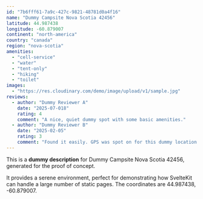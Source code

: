 ```yaml
---
id: "7b6fff61-7a9c-427c-9821-48781d0a4f16"
name: "Dummy Campsite Nova Scotia 42456"
latitude: 44.987438
longitude: -60.879007
continent: "north-america"
country: "canada"
region: "nova-scotia"
amenities:
  - "cell-service"
  - "water"
  - "tent-only"
  - "hiking"
  - "toilet"
images:
  - "https://res.cloudinary.com/demo/image/upload/v1/sample.jpg"
reviews:
  - author: "Dummy Reviewer A"
    date: "2025-07-018"
    rating: 4
    comment: "A nice, quiet dummy spot with some basic amenities."
  - author: "Dummy Reviewer B"
    date: "2025-02-05"
    rating: 3
    comment: "Found it easily. GPS was spot on for this dummy location."
---
```


This is a **dummy description** for Dummy Campsite Nova Scotia 42456, generated for the proof of concept.

It provides a serene environment, perfect for demonstrating how SvelteKit can handle a large number of static pages. The coordinates are 44.987438, -60.879007.
